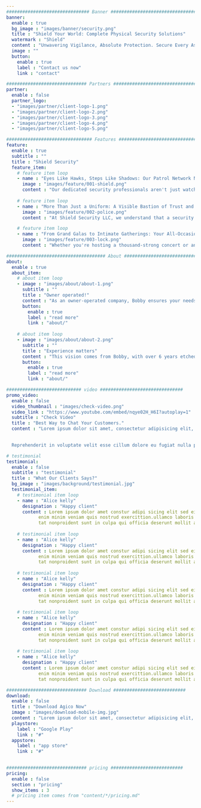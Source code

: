 ```yaml
---
############################### Banner #################################
banner:
  enable : true
  bg_image : "images/banner/security.png"
  title : "Shield Your World: Complete Physical Security Solutions"
  watermark : "Shield"
  content : "Unwavering Vigilance, Absolute Protection. Secure Every Aspect of Your Life with Shield Security Services."
  image : ""
  button:
    enable : true
    label : "Contact us now"
    link : "contact"

############################## Partners #################################
partner:
  enable : false
  partner_logo:
  - "images/partner/client-logo-1.png"
  - "images/partner/client-logo-2.png"
  - "images/partner/client-logo-3.png"
  - "images/partner/client-logo-4.png"
  - "images/partner/client-logo-5.png"

################################ Features ###############################
feature:
  enable : true
  subtitle : ""
  title : "Shield Security"
  feature_item:
    # feature item loop
    - name : "Eyes Like Hawks, Steps Like Shadows: Our Patrol Network Never Sleeps"
      image : "images/feature/001-shield.png"
      content : "Our dedicated security professionals aren't just watching cameras – they're actively patrolling your property on foot, ensuring every corner receives the vigilant attention it deserves. From meticulously scanned entry points to discreet surveillance of vulnerable areas, our comprehensive approach leaves no room for unwanted activity. With our experienced team on guard, you can rest assured knowing your premises are in safe hands."
      
    # feature item loop
    - name : "More Than Just a Uniform: A Visible Bastion of Trust and Security"
      image : "images/feature/002-police.png"
      content : "At Shield Security LLC, we understand that a security guard's presence is more than just a visual deterrent. Our highly trained professionals carry themselves with a confident demeanor, exuding an aura of authority that instantly discourages potential troublemakers. Their proactive approach and commitment to preventative measures create a safe and secure environment where employees, residents, or guests can feel truly at ease."

    # feature item loop
    - name : "From Grand Galas to Intimate Gatherings: Your All-Occasion Safeguard"
      image : "images/feature/003-lock.png"
      content : "Whether you're hosting a thousand-strong concert or an intimate backyard wedding, our experienced event security team ensures every gathering unfolds flawlessly. We anticipate potential risks, manage crowds with composure, and respond to emergencies swiftly and effectively. With our comprehensive security plan in place, you can focus on creating unforgettable memories while we safeguard the well-being of everyone present."

##################################### About #############################
about:
  enable : true
  about_item:
    # about item loop
    - image : "images/about/about-1.png"
      subtitle : ""
      title : "Owner operated!"
      content : "As an owner-operated company, Bobby ensures your needs are always met with personal attention and understanding. There’s no corporate maze here, just direct access to his expertise and dedication. You’ll never be a number; you’ll be a valued partner in crafting your own sense of security."
      button:
        enable : true
        label : "read more"
        link : "about/"
        
    # about item loop
    - image : "images/about/about-2.png"
      subtitle : ""
      title : "Experience matters"
      content : "This vision comes from Bobby, with over 6 years etched into the security industry. Having seen firsthand the ripples of reliable protection in his own community, he built Shield Security on a bedrock of trust, professionalism, and unwavering commitment."
      button:
        enable : true
        label : "read more"
        link : "about/"

############################ video ###############################
promo_video:
  enable : false
  video_thumbnail : "images/check-video.png"
  video_link : "https://www.youtube.com/embed/nqye02H_H6I?autoplay=1"
  subtitle : "Check Video"
  title : "Best Way to Chat Your Customers."
  content : "Lorem ipsum dolor sit amet, consectetur adipisicing elit, sed do eiusmod tempor incididunt ut labore et dolore magna aliqua. Ut enim ad minim veniam quis nostrud exercitation ullamco laboris nisi aliquip commodo consequat. duis aute.
  

  Reprehenderit in voluptate velit esse cillum dolore eu fugiat nulla pariatur excepteur sint occaecat cupidatat non proident."

# testimonial
testimonial:
  enable : false
  subtitle : "testimonial"
  title : "What Our Clients Says?"
  bg_image : "images/background/testimonial.jpg"
  testimonial_item:
    # testimonial item loop
    - name : "Alice kelly"
      designation : "Happy client"
      content : Lorem ipsum dolor amet constur adipi sicing elit sed eiusmtempor incid dolore magna aliqu.
            enim minim veniam quis nostrud exercittion.ullamco laboris nisi ut aliquip excepteur sint occaecat cuida
            tat nonproident sunt in culpa qui officia deserunt mollit anim id est laborum. sed ut perspiciatis.
            
    # testimonial item loop
    - name : "Alice kelly"
      designation : "Happy client"
      content : Lorem ipsum dolor amet constur adipi sicing elit sed eiusmtempor incid dolore magna aliqu.
            enim minim veniam quis nostrud exercittion.ullamco laboris nisi ut aliquip excepteur sint occaecat cuida
            tat nonproident sunt in culpa qui officia deserunt mollit anim id est laborum. sed ut perspiciatis.
            
    # testimonial item loop
    - name : "Alice kelly"
      designation : "Happy client"
      content : Lorem ipsum dolor amet constur adipi sicing elit sed eiusmtempor incid dolore magna aliqu.
            enim minim veniam quis nostrud exercittion.ullamco laboris nisi ut aliquip excepteur sint occaecat cuida
            tat nonproident sunt in culpa qui officia deserunt mollit anim id est laborum. sed ut perspiciatis.
            
    # testimonial item loop
    - name : "Alice kelly"
      designation : "Happy client"
      content : Lorem ipsum dolor amet constur adipi sicing elit sed eiusmtempor incid dolore magna aliqu.
            enim minim veniam quis nostrud exercittion.ullamco laboris nisi ut aliquip excepteur sint occaecat cuida
            tat nonproident sunt in culpa qui officia deserunt mollit anim id est laborum. sed ut perspiciatis.
            
    # testimonial item loop
    - name : "Alice kelly"
      designation : "Happy client"
      content : Lorem ipsum dolor amet constur adipi sicing elit sed eiusmtempor incid dolore magna aliqu.
            enim minim veniam quis nostrud exercittion.ullamco laboris nisi ut aliquip excepteur sint occaecat cuida
            tat nonproident sunt in culpa qui officia deserunt mollit anim id est laborum. sed ut perspiciatis.

############################## Download ###########################
download:
  enable : false
  title : "Download Agico Now"
  image : "images/download-mobile-img.jpg"
  content : "Lorem ipsum dolor sit amet, consectetur adipisicing elit, sed do eiusmod tempor incididunt ut labore et dolore magna aliqua. Ut enim ad minim veniam quis nostrud exercitation."
  playstore:
    label : "Google Play"
    link : "#"
  appstore:
    label : "app store"
    link : "#"

    
############################## pricing ###########################
pricing:
  enable : false
  section : "pricing"
  show_items : 3
  # pricing item comes from "content/*/pricing.md"
---
```

